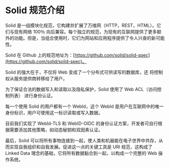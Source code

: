 # Solid 规范介绍

Solid 是一组模块化规范，它构建并扩展了万维网（HTTP，REST，HTML）。它们与现有网络 100％ 向后兼容。每个独立的规范，为现有的互联网提供了更多额外的功能。但是，当组合使用时，它们为网站和应用程序提供了令人兴奋的新可能性。

Solid 在 Github 上的规范地址为：[https://github.com/solid/solid-spec](https://github.com/solid/solid-spec)。

Solid 的强大在于，不仅将 Web 变成了一个分布式可供读写的数据库，还 将控制权从服务提供商转移给了用户。

为了保证合法的数据写入和读取以及隐私保护，Solid 使用了 Web ACL（访问控制列表） 进行身份认证。

每一个使用 Solid 的用户都有一个 WebId，这个 WebId 是用户在互联网中的唯一身份标识，用户可使用这一标识读取或写入数据。

目前我们实现了 WebId-TLS 和 WebID-OIDC 的身份认证方案，开发者可自行根据需要添加其他策略，如动态秘钥和双因素认证。

最后，Solid 可以将所有事物连接到一起，使人类和机器能在电子世界中共存，从而实现自我组织和自我发展。促进这一点的关键工具是 URI 规范，这构成了 Linked Data 理念的基础，它将所有数据黏合到一起，以构成一个完整的 Web 操作系统。
